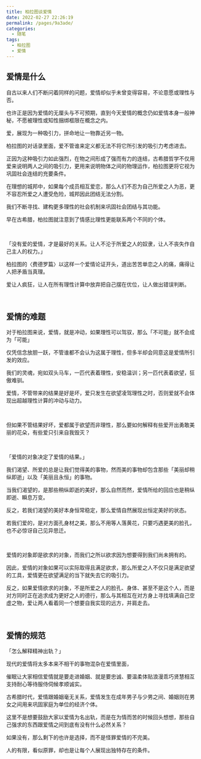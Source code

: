 ```yaml
---
title: 柏拉图谈爱情
date: 2022-02-27 22:26:19
permalink: /pages/9a3ade/
categories:
  - 随笔
tags:
  - 柏拉图
  - 爱情
---
```



## 爱情是什么

自古以来人们不断问着同样的问题，爱情却似乎未曾变得容易，不论意愿或理性与否。

也许正是因为爱情的无厘头与不可预期，直到今天爱情的概念仍如爱情本身一般神秘，不愿被理性或知性捆绑框限在概念之内。

爱，展现为一种吸引力，拼命地让一物靠近另一物。

柏拉图的对话录里面，爱不管谁来定义都无法不将它所引发的吸引力考虑进去。

正因为这种吸引力如此强烈，在物之间形成了强而有力的连结，古希腊哲学不仅用爱来说明两人之间的吸引力，更用来说明物体之间的物理运作，柏拉图更将它视为巩固社会连结的充要条件。

在理想的城邦中，如果每个成员相互爱恋，那么人们不忍为自己所爱之人为恶，更不容忍所爱之人遭受危险，城邦因此团结无法分割。

我们不断寻找、建构更多理性的社会机制来巩固社会团结与其功能。

早在古希腊，柏拉图就注意到了情感比理性更能联系两个不同的个体。

</br>

「没有爱的爱情，才是最好的关系。让人不沦于所爱之人的奴隶，让人不丧失作自己主人的权力。」

柏拉图的〈费德罗篇〉以这样一个爱情论证开头，道出苦苦单恋之人的痛，痛得让人把矛盾当真理。

爱让人疯狂，让人在所有理性计算中放弃把自己摆在优位，让人做出错误判断。 

</br>

## 爱情的难题

对于柏拉图来说，爱情，就是冲动，如果理性可以驾驭，那么「不可能」就不会成为「可能」

仅凭信念放胆一跃，不管谁都不会认为这属于理性，但多半却会同意这是爱情所引发的效应。

我们的灵魂，宛如双头马车，一匹代表着理性，安稳温训；另一匹代表着欲望，狂傲难驯。

爱情，不管带来的结果是好是坏，爱只发生在欲望凌驾理性之时，否则爱就不会体现出超越理性计算的冲动与动力。

</br>

但如果不管结果好坏，爱都属于欲望而非理性，那么要如何解释有些爱开出勇敢美丽的花朵，有些爱只引来自我毁灭？

 </br>

「爱情的对象决定了爱情的结果。」

我们渴望、所爱的总是让我们觉得美的事物，然而美的事物却包含那些「美丽却稍纵即逝」以及「美丽且永恒」的事物。

当我们渴望的，是那些稍纵即逝的美好，那么自然而然，爱情所给的回应也是稍纵即逝、瞬息万变。

反之，若我们渴望的美好本身恒常稳定，那么爱情自然展现出恒定美好的状态。

若我们爱的，是对方面孔身材之美，那么不用等人落黄花，只要巧遇更美的脸孔，也不必惊讶自己见异思迁。

 </br>

爱情的对象即是欲求的对象，而我们之所以欲求因为想要得到我们尚未拥有的。

因此，爱情的对象如果可以实际取得且满足欲求，那么所爱之人不仅只是满足欲望的工具，爱情更在欲望满足的当下就失去它的吸引力。

反之，如果爱情欲求的对象，不是所爱之人的脸孔、身体、甚至不是这个人，而是对方同时正在追求成为更好之人的德行，那么与其相互在对方身上寻找填满自己空虚之物，爱让两人看着同一个想要自我实现的远方，并肩走去。

</br>

## 爱情的规范

「怎么解释精神出轨？」

现代的爱情将太多本来不相干的事物混杂在爱情里面，

催眠让大家相信爱情就是要走进婚姻、就是要忠诚、要温柔体贴浪漫乖巧贤慧相互支持耐心等待服侍伺候孝顺诚实。

 

古希腊时代，爱情跟婚姻毫无关系，爱情发生在成年男子与少男之间、婚姻则在男女之间用来巩固家庭为单位的经济个体。

这里不是想要鼓励大家以爱情为名出轨，而是在为情而苦的时候回头想想，那些自己强求的东西跟爱情之间到底有没有什么必然关系？

如果没有，那么剩下的也许是选择，而不是怪罪爱情的不完美。

人的有限，看似原罪，却也是让每个人展现出独特存在的条件。